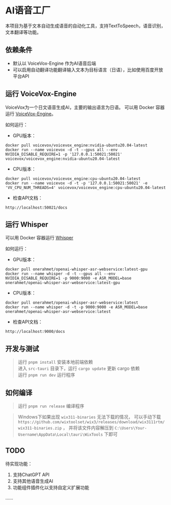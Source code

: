 # AI语音工厂

本项目为基于文本自动生成语音的自动化工具，支持TextToSpeech，语音识别，文本翻译等功能。

## 依赖条件

- 默认以 VoiceVox-Engine 作为AI语音后端
- 可以启用自动翻译功能翻译输入文本为目标语言（日语），比如使用百度开放平台API

## 运行 VoiceVox-Engine

VoiceVox为一个日文语音生成AI，主要的输出语言为日语。
可以用 Docker 容器运行 [VoiceVox-Engine](https://github.com/VOICEVOX/voicevox_engine)。

如何运行：

- GPU版本：
```
docker pull voicevox/voicevox_engine:nvidia-ubuntu20.04-latest
docker run --name voicevox -d -t --gpus all --env NVIDIA_DISABLE_REQUIRE=1 -p '127.0.0.1:50021:50021' voicevox/voicevox_engine:nvidia-ubuntu20.04-latest
```

- CPU版本：
```
docker pull voicevox/voicevox_engine:cpu-ubuntu20.04-latest
docker run --name voicevox -d -t -p '127.0.0.1:50021:50021' -e 'VV_CPU_NUM_THREADS=4' voicevox/voicevox_engine:cpu-ubuntu20.04-latest
```

- 检查API文档：

```
http://localhost:50021/docs
```

## 运行 Whisper

可以用 Docker 容器运行 [Whisper](https://github.com/openai/whisper)

如何运行：

- GPU版本：
```
docker pull onerahmet/openai-whisper-asr-webservice:latest-gpu
docker run --name whisper -d -t --gpus all --env NVIDIA_DISABLE_REQUIRE=1 -p 9000:9000 -e ASR_MODEL=base onerahmet/openai-whisper-asr-webservice:latest-gpu
```

- CPU版本：
```
docker pull onerahmet/openai-whisper-asr-webservice:latest
docker run --name whisper -d -t -p 9000:9000 -e ASR_MODEL=base onerahmet/openai-whisper-asr-webservice:latest
```

- 检查API文档：

```
http://localhost:9000/docs
```

## 开发与测试

> 运行 `pnpm install` 安装本地前端依赖  
> 进入 `src-tauri` 目录下，运行 `cargo update` 更新 cargo 依赖  
> 运行 `pnpm run dev` 运行程序

## 如何编译

> 运行 `pnpm run release` 编译程序  

> Windows下如果出现 `wix311-binaries` 无法下载的情况，
> 可以手动下载 `https://github.com/wixtoolset/wix3/releases/download/wix3111rtm/wix311-binaries.zip` ，
> 并将该文件内容解压到 `C:\Users\Your-Username\AppData\Local\tauri\WixTools` 下即可

## TODO

待实现功能：

1. 支持ChatGPT API   
2. 支持其他语音生成AI  
3. 功能组件插件化以支持自定义扩展功能

......
